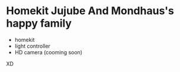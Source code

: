 # Homekit Jujube And Mondhaus's happy family

- homekit
- light controller
- HD camera (cooming soon)

XD

